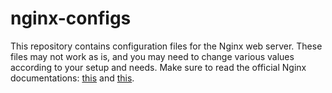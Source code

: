# nginx-configs
This repository contains configuration files for the Nginx web server.
These files may not work as is, and you may need to change various values
according to your setup and needs. Make sure to read the official Nginx
documentations: [this](https://www.nginx.org) and [this](https://www.nginx.com).
